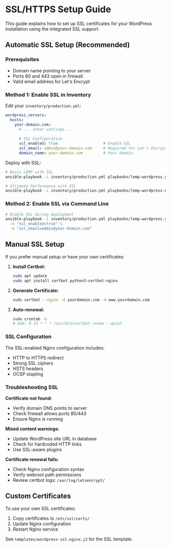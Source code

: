 # SSL/HTTPS Setup Guide

This guide explains how to set up SSL certificates for your WordPress installation using the integrated SSL support.

## Automatic SSL Setup (Recommended)

### Prerequisites
- Domain name pointing to your server
- Ports 80 and 443 open in firewall
- Valid email address for Let's Encrypt

### Method 1: Enable SSL in Inventory

Edit your `inventory/production.yml`:

```yaml
wordpress_servers:
  hosts:
    your-domain.com:
      # ... other settings ...
      
      # SSL Configuration
      ssl_enabled: true                    # Enable SSL
      ssl_email: admin@your-domain.com     # Required for Let's Encrypt
      domain_name: your-domain.com         # Your domain
```

Deploy with SSL:
```bash
# Basic LEMP with SSL
ansible-playbook -i inventory/production.yml playbooks/lemp-wordpress.yml

# Ultimate Performance with SSL  
ansible-playbook -i inventory/production.yml playbooks/lemp-wordpress-ultimate.yml
```

### Method 2: Enable SSL via Command Line

```bash
# Enable SSL during deployment
ansible-playbook -i inventory/production.yml playbooks/lemp-wordpress.yml \
  -e "ssl_enabled=true" \
  -e "ssl_email=admin@your-domain.com"
```

## Manual SSL Setup

If you prefer manual setup or have your own certificates:

1. **Install Certbot:**
   ```bash
   sudo apt update
   sudo apt install certbot python3-certbot-nginx
   ```

2. **Generate Certificate:**
   ```bash
   sudo certbot --nginx -d yourdomain.com -d www.yourdomain.com
   ```

3. **Auto-renewal:**
   ```bash
   sudo crontab -e
   # Add: 0 12 * * * /usr/bin/certbot renew --quiet
   ```

### SSL Configuration

The SSL-enabled Nginx configuration includes:
- HTTP to HTTPS redirect
- Strong SSL ciphers
- HSTS headers
- OCSP stapling

### Troubleshooting SSL

**Certificate not found:**
- Verify domain DNS points to server
- Check firewall allows ports 80/443
- Ensure Nginx is running

**Mixed content warnings:**
- Update WordPress site URL in database
- Check for hardcoded HTTP links
- Use SSL-aware plugins

**Certificate renewal fails:**
- Check Nginx configuration syntax
- Verify webroot path permissions
- Review certbot logs: `/var/log/letsencrypt/`

## Custom Certificates

To use your own SSL certificates:

1. Copy certificates to `/etc/ssl/certs/`
2. Update Nginx configuration
3. Restart Nginx service

See `templates/wordpress-ssl.nginx.j2` for the SSL template.
